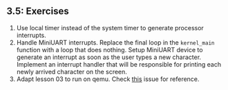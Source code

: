 ## 3.5: Exercises

1. Use local timer instead of the system timer to generate processor interrupts.
1. Handle MiniUART interrupts. Replace the final loop in the `kernel_main` function with a loop that does nothing. Setup MiniUART device to generate an interrupt as soon as the user types a new character. Implement an interrupt handler that will be responsible for printing each newly arrived character on the screen.
1. Adapt lesson 03 to run on qemu. Check [this](https://github.com/s-matyukevich/raspberry-pi-os/issues/8) issue for reference.
